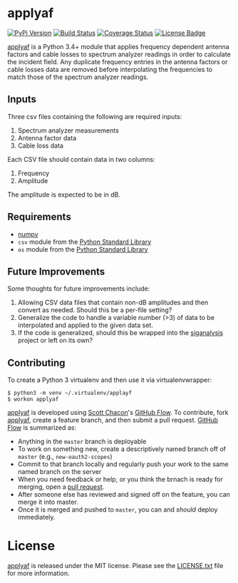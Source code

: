 # applyaf

[![PyPi Version][pypi ver image]][pypi ver link]
[![Build Status][travis image]][travis link]
[![Coverage Status][coveralls image]][coveralls link]
[![License Badge][license image]][LICENSE.txt]

[applyaf][] is a Python 3.4+ module that applies frequency dependent
antenna factors and cable losses to spectrum analyzer readings in order
to calculate the incident field. Any duplicate frequency entries in the
antenna factors or cable losses data are removed before interpolating
the frequencies to match those of the spectrum analyzer readings.

## Inputs

Three csv files containing the following are required inputs:

1. Spectrum analyzer measurements
2. Antenna factor data
3. Cable loss data

Each CSV file should contain data in two columns:

1. Frequency
2. Amplitude

The amplitude is expected to be in dB.

## Requirements

- [numpy][]
- `csv` module from the [Python Standard Library][]
- `os` module from the [Python Standard Library][]

## Future Improvements

Some thoughts for future improvements include:

1. Allowing CSV data files that contain non-dB amplitudes and then
convert as needed. Should this be a per-file setting?
2. Generalize the code to handle a variable number (>3) of data to be
interpolated and applied to the given data set.
3. If the code is generalized, should this be wrapped into the
[siganalysis][] project or left on its own?

## Contributing

To create a Python 3 virtualenv and then use it via virtualenvwrapper:

    $ python3 -m venv ~/.virtualenv/applayf
    $ workon applyaf

[applyaf][] is developed using [Scott Chacon][]'s [GitHub Flow][]. To
contribute, fork [applyaf][], create a feature branch, and then submit
a pull request.  [GitHub Flow][] is summarized as:

- Anything in the `master` branch is deployable
- To work on something new, create a descriptively named branch off of
  `master` (e.g., `new-oauth2-scopes`)
- Commit to that branch locally and regularly push your work to the same
  named branch on the server
- When you need feedback or help, or you think the brnach is ready for
  merging, open a [pull request][].
- After someone else has reviewed and signed off on the feature, you can
  merge it into master.
- Once it is merged and pushed to `master`, you can and *should* deploy
  immediately.

# License

[applyaf] is released under the MIT license. Please see the
[LICENSE.txt] file for more information.

[applyaf]: https://github.com/questrail/applyaf
[coveralls image]: http://img.shields.io/coveralls/questrail/applyaf/master.svg
[coveralls link]: https://coveralls.io/r/questrail/applyaf
[github flow]: http://scottchacon.com/2011/08/31/github-flow.html
[LICENSE.txt]: https://github.com/questrail/applyaf/blob/develop/LICENSE.txt
[license image]: http://img.shields.io/pypi/l/applyaf.svg
[numpy]: http://www.numpy.org
[pull request]: https://help.github.com/articles/using-pull-requests
[pypi ver image]: http://img.shields.io/pypi/v/applyaf.svg
[pypi ver link]: https://pypi.python.org/pypi/applyaf
[python standard library]: https://docs.python.org/2/library/
[scott chacon]: http://scottchacon.com/about.html
[siganalysis]: https://github.com/questrail/siganalysis
[travis image]: http://img.shields.io/travis/questrail/applyaf/master.svg
[travis link]: https://travis-ci.org/questrail/applyaf
